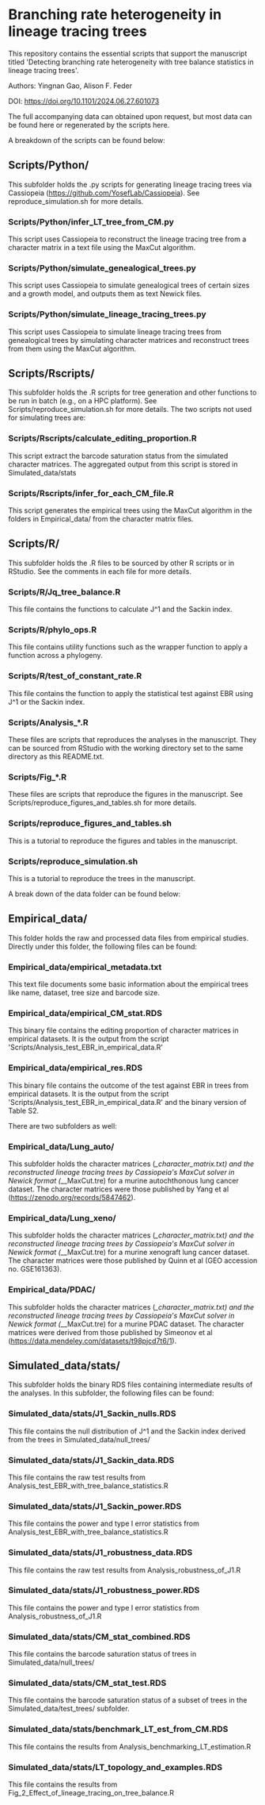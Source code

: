 # Branching rate heterogeneity in lineage tracing trees
This repository contains the essential scripts that support the manuscript titled
'Detecting branching rate heterogeneity with tree balance statistics in lineage tracing trees'.

Authors: Yingnan Gao, Alison F. Feder

DOI: https://doi.org/10.1101/2024.06.27.601073

The full accompanying data can obtained upon request, but most data can be found here or regenerated by the scripts here.

A breakdown of the scripts can be found below:

## Scripts/Python/
This subfolder holds the .py scripts for generating lineage tracing trees via
Cassiopeia (https://github.com/YosefLab/Cassiopeia). See reproduce_simulation.sh
for more details.

### Scripts/Python/infer_LT_tree_from_CM.py
This script uses Cassiopeia to reconstruct the lineage tracing tree from a character
matrix in a text file using the MaxCut algorithm.

### Scripts/Python/simulate_genealogical_trees.py
This script uses Cassiopeia to simulate genealogical trees of certain sizes and
a growth model, and outputs them as text Newick files.

### Scripts/Python/simulate_lineage_tracing_trees.py
This script uses Cassiopeia to simulate lineage tracing trees from genealogical
trees by simulating character matrices and reconstruct trees from them using the
MaxCut algorithm.

## Scripts/Rscripts/
This subfolder holds the .R scripts for tree generation and other functions to
be run in batch (e.g., on a HPC platform). See Scripts/reproduce_simulation.sh
for more details. The two scripts not used for simulating trees are:

### Scripts/Rscripts/calculate_editing_proportion.R
This script extract the barcode saturation status from the simulated character
matrices. The aggregated output from this script is stored in Simulated_data/stats

### Scripts/Rscripts/infer_for_each_CM_file.R
This script generates the empirical trees using the MaxCut algorithm in the folders
in Empirical_data/ from the character matrix files.

## Scripts/R/
This subfolder holds the .R files to be sourced by other R scripts or in
RStudio. See the comments in each file for more details. 

### Scripts/R/Jq_tree_balance.R
This file contains the functions to calculate J^1 and the Sackin index.

### Scripts/R/phylo_ops.R
This file contains utility functions such as the wrapper function to apply a 
function across a phylogeny.

### Scripts/R/test_of_constant_rate.R
This file contains the function to apply the statistical test against EBR 
using J^1 or the Sackin index.

### Scripts/Analysis_*.R
These files are scripts that reproduces the analyses in the manuscript. They can
be sourced from RStudio with the working directory set to the same directory as
this README.txt.

### Scripts/Fig_*.R
These files are scripts that reproduce the figures in the manuscript.
See Scripts/reproduce_figures_and_tables.sh for more details.

### Scripts/reproduce_figures_and_tables.sh
This is a tutorial to reproduce the figures and tables in the manuscript.

### Scripts/reproduce_simulation.sh
This is a tutorial to reproduce the trees in the manuscript.

A break down of the data folder can be found below:

## Empirical_data/
This folder holds the raw and processed data files from empirical studies.
Directly under this folder, the following files can be found:

### Empirical_data/empirical_metadata.txt
This text file documents some basic information about the empirical trees like name, dataset, tree size and barcode size.

### Empirical_data/empirical_CM_stat.RDS
This binary file contains the editing proportion of character matrices in empirical datasets. It is the output from the script 'Scripts/Analysis_test_EBR_in_empirical_data.R'

### Empirical_data/empirical_res.RDS
This binary file contains the outcome of the test against EBR in trees from empirical datasets. It is the output from the script 'Scripts/Analysis_test_EBR_in_empirical_data.R' and the binary version of Table S2.

There are two subfolders as well:

### Empirical_data/Lung_auto/
This subfolder holds the character matrices (*_character_matrix.txt) and the reconstructed lineage tracing trees by Cassiopeia's MaxCut solver in Newick
format (*__MaxCut.tre) for a murine autochthonous lung cancer dataset.
The character matrices were those published by Yang et al
(https://zenodo.org/records/5847462).

### Empirical_data/Lung_xeno/
This subfolder holds the character matrices (*_character_matrix.txt) and the
reconstructed lineage tracing trees by Cassiopeia's MaxCut solver in Newick
format (*__MaxCut.tre) for a murine xenograft lung cancer dataset.
The character matrices were those published by Quinn et al
(GEO accession no. GSE161363).


### Empirical_data/PDAC/
This subfolder holds the character matrices (*_character_matrix.txt) and the
reconstructed lineage tracing trees by Cassiopeia's MaxCut solver in Newick
format (*__MaxCut.tre) for a murine PDAC dataset.
The character matrices were derived from those published by Simeonov et al
(https://data.mendeley.com/datasets/t98pjcd7t6/1).

## Simulated_data/stats/
This subfolder holds the binary RDS files containing intermediate results of the
analyses. In this subfolder, the following files can be found:

### Simulated_data/stats/J1_Sackin_nulls.RDS
This file contains the null distribution of J^1 and the Sackin index derived from
the trees in Simulated_data/null_trees/

### Simulated_data/stats/J1_Sackin_data.RDS
This file contains the raw test results from Analysis_test_EBR_with_tree_balance_statistics.R

### Simulated_data/stats/J1_Sackin_power.RDS
This file contains the power and type I error statistics from Analysis_test_EBR_with_tree_balance_statistics.R

### Simulated_data/stats/J1_robustness_data.RDS
This file contains the raw test results from Analysis_robustness_of_J1.R

### Simulated_data/stats/J1_robustness_power.RDS
This file contains the power and type I error statistics from Analysis_robustness_of_J1.R

### Simulated_data/stats/CM_stat_combined.RDS
This file contains the barcode saturation status of trees in Simulated_data/null_trees/

### Simulated_data/stats/CM_stat_test.RDS
This file contains the barcode saturation status of a subset of trees in the Simulated_data/test_trees/ subfolder.

### Simulated_data/stats/benchmark_LT_est_from_CM.RDS
This file contains the results from Analysis_benchmarking_LT_estimation.R

### Simulated_data/stats/LT_topology_and_examples.RDS
This file contains the results from Fig_2_Effect_of_lineage_tracing_on_tree_balance.R

